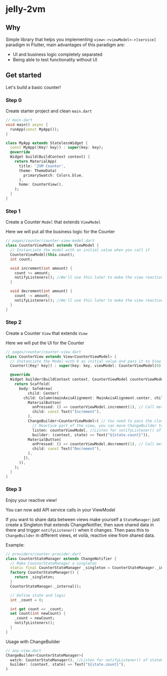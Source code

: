 # jelly-2vm

## Why

Simple library that helps you implementing `view<->viewModel<->[service]` paradigm in Flutter, main advantages of this paradigm are:

- UI and business logic completely separated
- Being able to test functionality without UI

## Get started

Let's build a basic counter!

### Step 0

Create starter project and clean `main.dart`

```dart
// main.dart
void main() async {
  runApp(const MyApp());
}

class MyApp extends StatelessWidget {
  const MyApp({Key? key}) : super(key: key);
  @override
  Widget build(BuildContext context) {
    return MaterialApp(
      title: '2VM Counter',
      theme: ThemeData(
        primarySwatch: Colors.blue,
      ),
      home: CounterView(),
    );
  }
}
```

### Step 1

Create a Counter `Model` that extends `ViewModel`

Here we will put all the business logic for the Counter

```dart
// pages/counter/counter-view-model.dart
class CounterViewModel extends ViewModel {
  // Instanciate the model with an initial value when you call it
  CounterViewModel(this.count);
  int count;

  void increment(int amount) {
    count += amount;
    notifyListeners(); //We'll use this later to make the view reactive
  }

  void decrement(int amount) {
    count -= amount;
    notifyListeners(); //We'll use this later to make the view reactive
  }
}
```

### Step 2

Create a Counter `View` that extends `View`

Here we will put the UI for the Counter

```dart
// pages/counter/counter-view.dart
class CounterView extends View<CounterViewModel> {
  // Instanciate the Model with 0 as initial value and pass it to View
  Counter({Key? key}) : super(key: key, viewModel: CounterViewModel(0));

  @override
  Widget builder(BuildContext context, CounterViewModel counterViewModel) {
    return Scaffold(
      body: SafeArea(
          child: Center(
        child: Column(mainAxisAlignment: MainAxisAlignment.center, children: [
          MaterialButton(
            onPressed: () => counterViewModel.increment(1), // Call method of CounterViewModel
            child: const Text("Increment"),
          ),
          ChangeBuilder<CounterViewModel>( // You need to pass the class of your [ViewModel]
            // Reactive part of the view, you can move ChangeBuilder to make even the whole view rerender when notifyListener()
            listen: counterViewModel, //Listen for notifyListener() of counterViewModel
            builder: (context, state) => Text("${state.count}")),
          MaterialButton(
            onPressed: () => counterViewModel.decrement(1), // Call method of CounterViewModel
            child: const Text("Decrement"),
          ),
        ]),
      )),
    );
  }
}
```

### Step 3

Enjoy your reactive view!

You can now add API service calls in your ViewModel

If you want to share data between views make yourself a `StateManager`: just create a Singleton that extends ChangeNotifier, then save shared data in there and trigger `notifyListener()` when it changes. Then pass this to `ChangeBuilder` in different views, et voilà, reactive view from shared data.

Example:

```dart
// providers/counter-provider.dart
class CounterStateManager extends ChangeNotifier {
  // Make CounterStateManager a singleton
  static final CounterStateManager _singleton = CounterStateManager._internal();
  factory CounterStateManager() {
    return _singleton;
  }
  CounterStateManager._internal();

  // Define state and logic
  int _count = 0;

  int get count => _count;
  set count(int newCount) {
    _count = newCount;
    notifyListeners();
  }
}
```

Usage with ChangeBuilder

```dart
// any-view.dart
ChangeBuilder<CounterStateManager>(
  watch: CounterStateManager(), //Listen for notifyListener() of stateManager
  builder: (context, state) => Text("${state.count}"),
)
```
